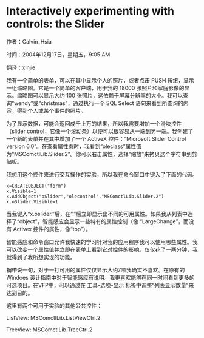 # Interactively experimenting with controls: the Slider
作者：Calvin_Hsia

时间：2004年12月17日，星期五，9:05 AM

翻译：xinjie 
 
我有一个简单的表单，可以在其中显示个人的照片，或者点击 PUSH 按纽，显示一组缩略图。它是一个简单的客户端，用于我的 18000 张照片和家庭影像的显示。缩略图可以显示大约 100 张照片，这依赖于屏幕分辨率的大小。我可以查询“wendy”或“christmas”，通过执行一个 SQL Select 语句来看到所查询的内容，得到个人或某个事件的照片。

为了显示数据，可能会返回成千上万的结果，所以我需要增加一个滑块控件（slider control，它像一个滚动条）以便可以很容易从一端到另一端。我创建了一个新的表单并在其中增加了一个 ActiveX 控件：“Microsoft Slider Control version 6.0”。在查看属性页时，我看到“oleclass”属性值为“MSComctlLib.Slider.2”。你可以右击属性，选择“缩放”来拷贝这个字符串到剪贴板。

我想用这个控件来进行交互操作的实验，所以我在命令窗口中键入了下面的代码。

```foxpro
x=CREATEOBJECT("form")
x.Visible=1
x.AddObject("oSlider","olecontrol","MSComctlLib.Slider.2")
x.oSlider.Visible=1
```
 
当我键入“x.oslider.”后，在“.”后立即显示出不同的可用属性。如果我从列表中选择了“object”，智能感应会显示一些特有的属性控制（像 “LargeChange”，而没有 Activex 控件的属性，像“top”）。

智能感应和命令窗口允许我快速的学习针对我的应用程序我可以使用哪些属性。我可以改变一个属性值并立即在表单上看到它对控件的影响。仅仅花了一两分钟，我就得到了我所想实现的功能。

捎带说一句，对于一打可用的属性仅仅显示大约7项我确实不喜欢。在原有的 Windoes 设计指南中对于智能感应有说明。我更喜欢能够在同一时间看到更多的可选项目。在VFP中，可以通过在 工具-选项-显示 标签中调整“列表显示数量”来达到目的。

 这里有两个可用于实验的其他公共控件：

ListView:           MSComctlLib.ListViewCtrl.2

TreeView:          MSComctlLib.TreeCtrl.2
